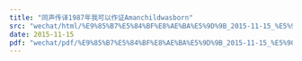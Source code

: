 ```yaml
---
title: "同声传译1987年我可以作证Amanchildwasborn"
src: "wechat/html/%E9%85%B7%E5%84%BF%E8%AE%BA%E5%9D%9B_2015-11-15_%E5%90%8C%E5%A3%B0%E4%BC%A0%E8%AF%911987%E5%B9%B4%E6%88%91%E5%8F%AF%E4%BB%A5%E4%BD%9C%E8%AF%81Amanchildwasborn.html"
date: 2015-11-15
pdf: "wechat/pdf/%E9%85%B7%E5%84%BF%E8%AE%BA%E5%9D%9B_2015-11-15_%E5%90%8C%E5%A3%B0%E4%BC%A0%E8%AF%911987%E5%B9%B4%E6%88%91%E5%8F%AF%E4%BB%A5%E4%BD%9C%E8%AF%81Amanchildwasborn.pdf"
---
```

